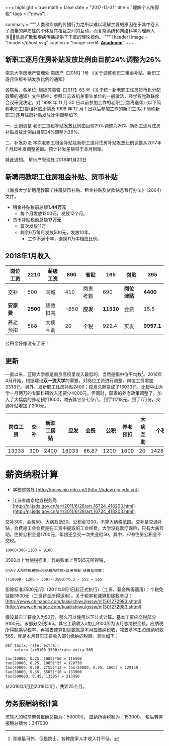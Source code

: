 +++
highlight = true
math = false
date = "2017-12-31"
title = "理解个人所得税"
tags = ["news"]

summary = """人类和疾病的传播行为之所以难以理解主要的原因在于其中卷入了海量的异质性的个体及其相互之间的互动，而复杂系统和网络科学为理解人类信息扩散和疾病传播提供了丰富的理论视角。
"""
[header]
image = "headers/ghost.svg"
caption = "Image credit: [**Academic**](https://github.com/gcushen/hugo-academic/)"
+++


##  新职工逐月住房补贴发放比例由目前24%调整为26%

南京大学房地产管理处 南房产【2018】1号 《关于调整老职工租金补贴、新职工逐月住房补贴发放比例的通知》

各院系、各单位: 根据苏事管【2017】63 号《关于统一新老职工住房货币化分配政策的通知》文件精神，参照江苏省机关事业单位的一般做法，经学校党政联席 会议研究决定，对 1998 年 11 月 30 日以前参加工作的老职工(含离退休) (以下简称老职工)提租补贴比例及 1998 年 12 月 1 日以后参加工作的新职工(以下简称新职工)逐月住房补贴发放比例调整如下:

一、比例调整
老职工提租补贴发放比例由目前20%调整为26% ;新职工逐月住房补贴发放比例由目前24%调整为26%。

二、补发办法
本次老职工租金补贴及新职工逐月住房补贴发放比例调整从2017年7 月起补发调整差额。预计补发差额将于本月到账。

 特此通知。
房地产管理处 2018年1月23日


## 新聘用教职工住房租金补贴、货币补贴

《南京大学新聘用教职工住房货币补贴、租金补贴及贷款贴息暂行办法》（2004）文件，

- 租金补贴税前总额**1.44万元**
  - 每个月发放1200元，发放12个月。
- 货币补贴税前总额**17万元**
  - 首次发放11万
  - 剩余6万每月发放500元，发放10年。
    - 工作不满十年，退换11万中相应比例。

## 2018年1月收入

| 岗位工资 | 2210 | 薪级工资 | 890  | 省贴   | 165   | 岗贴   | 395    |
| ---- | ---- | ---- | ---- | ---- | ----- | ---- | ------ |
| 交补   | 500  | 同城   | 410  | 岗责考勤 | 690   | **岗位津贴** | **4400**   |
| **安家费**  | **2500** | 绩效扣减 | -650 | **应发**   | **11510** | 会费   | 15.5   |
| 养老预扣 | 588  | 大病互助 | 20   | 个税   | 929.4 | 实发   | **9957.1** |

公积金好像没有了呀！

## 更新

一直以来，蓝鲸大学都是南京高校里收入最低的，当然是指中位平均数[^1]。2016年4月开始，根据建设**双一流大学**的需要，对岗位工资进行调整。岗位工资增加3333元。另外，发新职工住房补贴2400；应发总额变成了16033元。比起中山大学一月两万的专职科研收入还要少4000元。但同时，国家的养老政策调整了，加入了大幅度的养老预扣1600，减去其它杂七杂八，到手11718元。到了7月份，交通补贴增加了200元。

[^1]: 青椒最可怜，但是院士，各种国家人才收入并不低。

|岗位工资 |交补	|新职工房贴|应发	|会费	|公积|	养老预扣	|大病互助|	个税|	实发|
|--- | :---:| :---:| ---:|:---:| ---:|:---:| ---:|:---:| ---:|
|13333	|300|2400|	16033	|66.67|	1200	|1600	|20|	1428.25|	11718.08|


# 薪资纳税计算

- 学校财务处 [http://ndcw.nju.edu.cn/](http://ndcw.nju.edu.cn/)

- 江苏省南京地方税务局 [http://nj.jsds.gov.cn/art/2011/6/28/art_16724_418203.html](http://nj.jsds.gov.cn/art/2011/6/28/art_16724_418203.html)


交补300、会费50、大病互助20、公积金1200，不算入纳税范围。交补是交通补贴；会费是工会会费是在工资中提取的工会经费。大学没有医疗保险，只有大病互助。住房公积金是1200元，年初还会交一次失业险50。其中，*只有*住房公积金不交税。

    10000+300-1200 = 9100

3500以上为纳税标准，我的账单上写565元所得税，

    应纳个人所得税税额=应纳税所得额×适用税率-速算扣除数；

    ((10000- 1200 + 300)- 3500)*0.2 - 555 = 565

扣除标准3500元/月（2011年9月1日起正式执行）（工资、薪金所得适用）；个税免征额3500元（工资薪金所得适用）。关于税率和速算扣除数参见：[http://www.chinaacc.com/kuaijishiwu/gssw/ni1501272983.shtml](http://www.chinaacc.com/kuaijishiwu/gssw/ni1501272983.shtml)

假设其它工薪收入为50万，那么可以使用以下公式计算。基本工资应交税部分9100元，该部分交税565。其它工薪收入x加上9100即为该月总纳税金额，应纳税所得额乘以税率，再减去速算扣除数就是本月应缴纳税收，减去基本工资缴纳税收565，就是本月其它工薪收入部分缴纳的税额。具体如下：

    def tax(x, rate, extra):
        return (x+9100-3500)*rate-extra-565

    tax(10000, 0.25, 1005)*50 = 116500
    tax(20000, 0.25, 1005)*25 = 120750
    tax(40000, 0.30, 2755)*12 + tax(20000, 0.25, 1005) = 129150
    tax(50000, 0.35, 5505)*10 = 133900
    tax(500000, 0.45, 13505) = 213450

从2016年1月到2018年1月，**共计**25个月。

## 劳务报酬纳税计算
您输入的税前劳务报酬总额为：500000， 应纳所得税额为：153000， 税后劳务报酬总额为：347000
